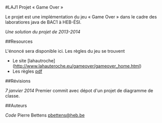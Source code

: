#LAJ1 Projet « Game Over »

Le projet est une implémentation du jeu « Game Over » dans le cadre des laboratiores java de BAC1 à HEB-ÉSI.

*Une solution du projet de 2013-2014*

##Resources

L'énoncé sera disponible ici.
Les règles du jeu se trouvent

* Le site [lahautroche] (http://www.lahauteroche.eu/gameover/gameover_home.html)
* Les règles [pdf](http://www.lahauteroche.eu/gameover/gameover_GRAFIK/montage%20regles_depliant.pdf)

##Révisions

*7 janvier 2014* Premier commit avec dépot d'un projet de diagramme de classe.

##Auteurs

*Code* Pierre Bettens <pbettens@heb.be>



